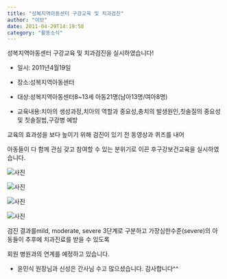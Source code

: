 ```yaml
---
title: "성복지역아동센터 구강교육 및 치과검진"
author: "이브"
date: 2011-04-29T14:19:58
category: "활동소식"
---
```


성복지역아동센터 구강교육 및 치과검진을 실시하였습니다!

- 일시: 2011년4월19일

- 장소:성복지역아동센터

- 대상:성복지역아동센터8~13세 아동21명(남아13명/여아8명)

- 교육내용:치아의 생성과정,치아의 역할과 중요성,충치의 발생원인,칫솔질의 중요성 및 칫솔질법,구강병 예방

교육의 효과성을 보다 높이기 위해 검진이 있기 전 동영상과 퀴즈를 내어

아동들이 다 함께 관심 갖고 참여할 수 있는 분위기로 이끈 후구강보건교육을 실시하였습니다.

![사진](/files/attach/images/382/943/008/e201d5de348dbfba8b43ed808cd4855c.jpg)

![사진](/files/attach/images/382/943/008/80c31b7126a8da723f2ea28114ae0a4c.jpg)

![사진](/files/attach/images/382/943/008/7ab5b02cc4384a362a8bf7c12fd8467f.jpg)

![사진](/files/attach/images/382/943/008/bc60e57ae036b5c4060e3d4b31bb7ea1.jpg)

검진 결과를mild, moderate, severe 3단계로 구분하고 가장심한수준(severe)의 아동들이 추후에 치과진료를 받을 수 있도록

회원 병원과의 연계를 예정하고 있습니다.

- 윤민식 원장님과 신성은 간사님 수고 많으셨습니다. 감사합니다^^
